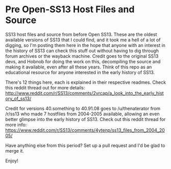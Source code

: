 # Pre Open-SS13 Host Files and Source
SS13 host files and source from before Open SS13. These are the oldest available versions of SS13 that I could find, and it took me a hell of a lot of digging, so I'm posting them here in the hope that anyone with an interest in the history of SS13 can check this stuff out without having to dig through forum archives or the wayback machine. Credit goes to the original SS13 devs, and Hobnob for doing the work on this, decompiling the source and making it available, even after all these years. Think of this repo as an educational resource for anyone interested in the early history of SS13.

There's 12 things here, each is explained in their respective readmes. Check this reddit thread out for more details: http://www.reddit.com/r/SS13/comments/2vrcap/a_look_into_the_early_history_of_ss13/ 

Credit for versions 40.something to 40.91.08 goes to /u/thenaterator from /r/ss13 who made 7 hostfiles from 2004-2005 available, allowing an even better glimpse into the early history of SS13. Check out this reddit thread for more info: https://www.reddit.com/r/SS13/comments/4ytenp/ss13_files_from_2004_2005/

Have anything else from this period? Set up a pull request and I'd be glad to merge it.

Enjoy!


